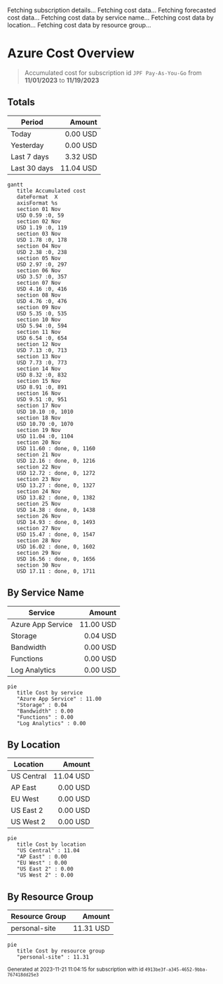 Fetching subscription details...
Fetching cost data...
Fetching forecasted cost data...
Fetching cost data by service name...
Fetching cost data by location...
Fetching cost data by resource group...
# Azure Cost Overview

> Accumulated cost for subscription id `JPF Pay-As-You-Go` from **11/01/2023** to **11/19/2023**

## Totals

|Period|Amount|
|---|---:|
|Today|0.00 USD|
|Yesterday|0.00 USD|
|Last 7 days|3.32 USD|
|Last 30 days|11.04 USD|

```mermaid
gantt
   title Accumulated cost
   dateFormat  X
   axisFormat %s
   section 01 Nov
   USD 0.59 :0, 59
   section 02 Nov
   USD 1.19 :0, 119
   section 03 Nov
   USD 1.78 :0, 178
   section 04 Nov
   USD 2.38 :0, 238
   section 05 Nov
   USD 2.97 :0, 297
   section 06 Nov
   USD 3.57 :0, 357
   section 07 Nov
   USD 4.16 :0, 416
   section 08 Nov
   USD 4.76 :0, 476
   section 09 Nov
   USD 5.35 :0, 535
   section 10 Nov
   USD 5.94 :0, 594
   section 11 Nov
   USD 6.54 :0, 654
   section 12 Nov
   USD 7.13 :0, 713
   section 13 Nov
   USD 7.73 :0, 773
   section 14 Nov
   USD 8.32 :0, 832
   section 15 Nov
   USD 8.91 :0, 891
   section 16 Nov
   USD 9.51 :0, 951
   section 17 Nov
   USD 10.10 :0, 1010
   section 18 Nov
   USD 10.70 :0, 1070
   section 19 Nov
   USD 11.04 :0, 1104
   section 20 Nov
   USD 11.60 : done, 0, 1160
   section 21 Nov
   USD 12.16 : done, 0, 1216
   section 22 Nov
   USD 12.72 : done, 0, 1272
   section 23 Nov
   USD 13.27 : done, 0, 1327
   section 24 Nov
   USD 13.82 : done, 0, 1382
   section 25 Nov
   USD 14.38 : done, 0, 1438
   section 26 Nov
   USD 14.93 : done, 0, 1493
   section 27 Nov
   USD 15.47 : done, 0, 1547
   section 28 Nov
   USD 16.02 : done, 0, 1602
   section 29 Nov
   USD 16.56 : done, 0, 1656
   section 30 Nov
   USD 17.11 : done, 0, 1711
```

## By Service Name

|Service|Amount|
|---|---:|
|Azure App Service|11.00 USD|
|Storage|0.04 USD|
|Bandwidth|0.00 USD|
|Functions|0.00 USD|
|Log Analytics|0.00 USD|

```mermaid
pie
   title Cost by service
   "Azure App Service" : 11.00
   "Storage" : 0.04
   "Bandwidth" : 0.00
   "Functions" : 0.00
   "Log Analytics" : 0.00
```

## By Location

|Location|Amount|
|---|---:|
|US Central|11.04 USD|
|AP East|0.00 USD|
|EU West|0.00 USD|
|US East 2|0.00 USD|
|US West 2|0.00 USD|

```mermaid
pie
   title Cost by location
   "US Central" : 11.04
   "AP East" : 0.00
   "EU West" : 0.00
   "US East 2" : 0.00
   "US West 2" : 0.00
```

## By Resource Group

|Resource Group|Amount|
|---|---:|
|personal-site|11.31 USD|

```mermaid
pie
   title Cost by resource group
   "personal-site" : 11.31
```

<sup>Generated at 2023-11-21 11:04:15 for subscription with id `4913be3f-a345-4652-9bba-767418dd25e3`</sup>

